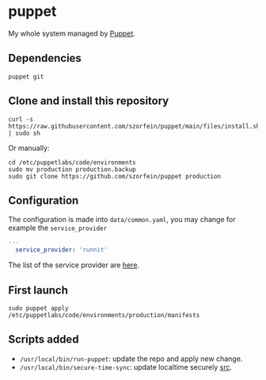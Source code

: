 # puppet
My whole system managed by [Puppet](https://puppet.com/).

## Dependencies

    puppet git

## Clone and install this repository

    curl -s https://raw.githubusercontent.com/szorfein/puppet/main/files/install.sh | sudo sh

Or manually:

    cd /etc/puppetlabs/code/environments
    sudo mv production production.backup
    sudo git clone https://github.com/szorfein/puppet production

## Configuration
The configuration is made into `data/common.yaml`, you may change for example the `service_provider`

```yaml
---
  service_provider: 'runnit'
```

The list of the service provider are [here](https://puppet.com/docs/puppet/7/types/service.html#service-attribute-provider).

## First launch

    sudo puppet apply /etc/puppetlabs/code/environments/production/manifests

## Scripts added

+ `/usr/local/bin/run-puppet`: update the repo and apply new change.
+ `/usr/local/bin/secure-time-sync`: update localtime securely [src](https://gitlab.com/madaidan/secure-time-sync/).
